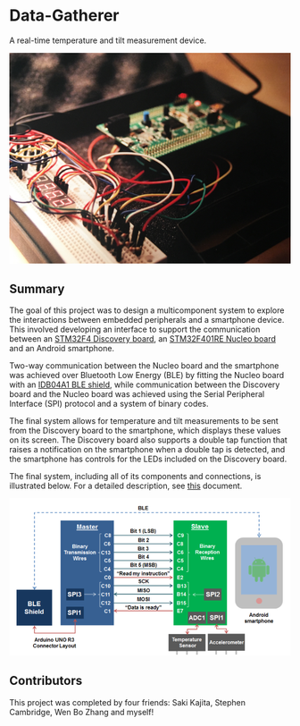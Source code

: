 # Data-Gatherer

A real-time temperature and tilt measurement device.

<p align="center">
<img src="https://github.com/diegomacario/Data-Gatherer/blob/master/readme_images/early_prototype.png"/>
</p>

## Summary

The goal of this project was to design a multicomponent system to explore the interactions between embedded peripherals and a smartphone device. This involved developing an interface to support the communication between an [STM32F4 Discovery board](http://www.st.com/en/evaluation-tools/stm32f4discovery.html), an [STM32F401RE Nucleo board](http://www.st.com/en/evaluation-tools/nucleo-f401re.html) and an Android smartphone.

Two-way communication between the Nucleo board and the smartphone was achieved over Bluetooth Low Energy (BLE) by fitting the Nucleo board with an [IDB04A1 BLE shield](http://www.st.com/en/ecosystems/x-nucleo-idb04a1.html), while communication between the Discovery board and the Nucleo board was achieved using the Serial Peripheral Interface (SPI) protocol and a system of binary codes.

The final system allows for temperature and tilt measurements to be sent from the Discovery board to the smartphone, which displays these values on its screen. The Discovery board also supports a double tap function that raises a notification on the smartphone when a double tap is detected, and the smartphone has controls for the LEDs included on the Discovery board.

The final system, including all of its components and connections, is illustrated below. For a detailed description, see [this](https://github.com/diegomacario/Data-Gatherer/blob/master/documentation/data_gatherer.pdf) document.

<p align="center">
  <img src="https://github.com/diegomacario/Data-Gatherer/blob/master/readme_images/complete_system.png"/>
</p>

## Contributors

This project was completed by four friends: Saki Kajita, Stephen Cambridge, Wen Bo Zhang and myself!
